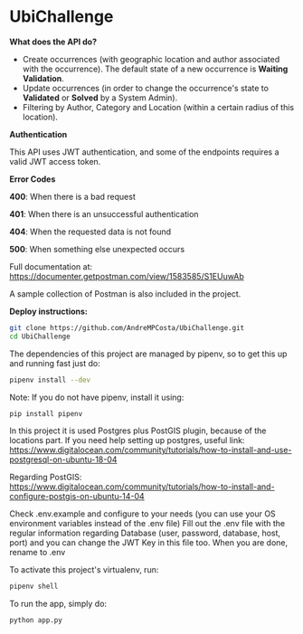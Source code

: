 # UbiChallenge

**What does the API do?**
- Create occurrences (with geographic location and author associated with the occurrence). The default state of a new occurrence is **Waiting Validation**.
- Update occurrences (in order to change the occurrence's state to **Validated** or **Solved** by a System Admin).
- Filtering by Author, Category and Location (within a certain radius of this location).

**Authentication**

This API uses JWT authentication, and some of the endpoints requires a valid JWT access token.

**Error Codes**

**400**: When there is a bad request

**401**: When there is an unsuccessful authentication

**404**: When the requested data is not found

**500**: When something else unexpected occurs

Full documentation at:
https://documenter.getpostman.com/view/1583585/S1EUuwAb

A sample collection of Postman is also included in the project.

**Deploy instructions:**

```bash
git clone https://github.com/AndreMPCosta/UbiChallenge.git
cd UbiChallenge
```

The dependencies of this project are managed by pipenv, so to get this up and running fast just do:
```bash
pipenv install --dev
```

Note: If you do not have pipenv, install it using: 
```bash
pip install pipenv
```

In this project it is used Postgres plus PostGIS plugin, because of the locations part. 
If you need help setting up postgres, useful link: 
https://www.digitalocean.com/community/tutorials/how-to-install-and-use-postgresql-on-ubuntu-18-04

Regarding PostGIS: 
https://www.digitalocean.com/community/tutorials/how-to-install-and-configure-postgis-on-ubuntu-14-04


Check .env.example and configure to your needs (you can use your OS environment variables instead of the .env file)
Fill out the .env file with the regular information regarding Database (user, password, database, host, port) and you can change the JWT Key in this file too.
When you are done, rename to .env


To activate this project's virtualenv, run: 
```bash
pipenv shell
```

To run the app, simply do:

```bash
python app.py
```



